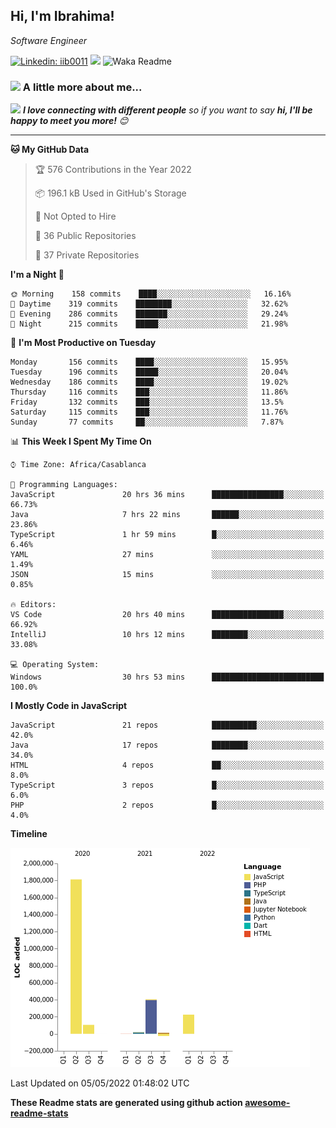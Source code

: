 <h2>Hi, I'm Ibrahima! </h2>
<p><em>Software Engineer 
</em></p>


[![Linkedin: iib0011](https://img.shields.io/badge/-iib0011-blue?style=flat-square&logo=Linkedin&logoColor=white&link=https://www.linkedin.com/in/iib0011/)](https://www.linkedin.com/in/iib0011/)
![](https://visitor-badge.glitch.me/badge?page_id=iib0011)
![Waka Readme](https://github.com/iib0011/iib0011/workflows/Waka%20Readme/badge.svg)


### <img src="https://media.giphy.com/media/VgCDAzcKvsR6OM0uWg/giphy.gif" width="50"> A little more about me...  


<img src="https://media.giphy.com/media/LnQjpWaON8nhr21vNW/giphy.gif" width="60"> <em><b>I love connecting with different people</b> so if you want to say <b>hi, I'll be happy to meet you more!</b> 😊</em>

---
<!--START_SECTION:waka-->
**🐱 My GitHub Data** 

> 🏆 576 Contributions in the Year 2022
 > 
> 📦 196.1 kB Used in GitHub's Storage 
 > 
> 🚫 Not Opted to Hire
 > 
> 📜 36 Public Repositories 
 > 
> 🔑 37 Private Repositories  
 > 
**I'm a Night 🦉** 

```text
🌞 Morning    158 commits    ████░░░░░░░░░░░░░░░░░░░░░   16.16% 
🌆 Daytime    319 commits    ████████░░░░░░░░░░░░░░░░░   32.62% 
🌃 Evening    286 commits    ███████░░░░░░░░░░░░░░░░░░   29.24% 
🌙 Night      215 commits    █████░░░░░░░░░░░░░░░░░░░░   21.98%

```
📅 **I'm Most Productive on Tuesday** 

```text
Monday       156 commits    ████░░░░░░░░░░░░░░░░░░░░░   15.95% 
Tuesday      196 commits    █████░░░░░░░░░░░░░░░░░░░░   20.04% 
Wednesday    186 commits    ████░░░░░░░░░░░░░░░░░░░░░   19.02% 
Thursday     116 commits    ███░░░░░░░░░░░░░░░░░░░░░░   11.86% 
Friday       132 commits    ███░░░░░░░░░░░░░░░░░░░░░░   13.5% 
Saturday     115 commits    ███░░░░░░░░░░░░░░░░░░░░░░   11.76% 
Sunday       77 commits     ██░░░░░░░░░░░░░░░░░░░░░░░   7.87%

```


📊 **This Week I Spent My Time On** 

```text
⌚︎ Time Zone: Africa/Casablanca

💬 Programming Languages: 
JavaScript               20 hrs 36 mins      ████████████████░░░░░░░░░   66.73% 
Java                     7 hrs 22 mins       ██████░░░░░░░░░░░░░░░░░░░   23.86% 
TypeScript               1 hr 59 mins        █░░░░░░░░░░░░░░░░░░░░░░░░   6.46% 
YAML                     27 mins             ░░░░░░░░░░░░░░░░░░░░░░░░░   1.49% 
JSON                     15 mins             ░░░░░░░░░░░░░░░░░░░░░░░░░   0.85%

🔥 Editors: 
VS Code                  20 hrs 40 mins      ████████████████░░░░░░░░░   66.92% 
IntelliJ                 10 hrs 12 mins      ████████░░░░░░░░░░░░░░░░░   33.08%

💻 Operating System: 
Windows                  30 hrs 53 mins      █████████████████████████   100.0%

```

**I Mostly Code in JavaScript** 

```text
JavaScript               21 repos            ██████████░░░░░░░░░░░░░░░   42.0% 
Java                     17 repos            ████████░░░░░░░░░░░░░░░░░   34.0% 
HTML                     4 repos             ██░░░░░░░░░░░░░░░░░░░░░░░   8.0% 
TypeScript               3 repos             █░░░░░░░░░░░░░░░░░░░░░░░░   6.0% 
PHP                      2 repos             █░░░░░░░░░░░░░░░░░░░░░░░░   4.0%

```


**Timeline**

![Chart not found](https://raw.githubusercontent.com/iib0011/iib0011/master/charts/bar_graph.png) 


 Last Updated on 05/05/2022 01:48:02 UTC
<!--END_SECTION:waka-->

**These Readme stats are generated using github action [awesome-readme-stats](https://github.com/iib0011/waka-readme-stats)**
